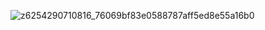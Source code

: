 ![z6254290710816_76069bf83e0588787aff5ed8e55a16b0](https://github.com/user-attachments/assets/48ba3b01-3a37-4c0e-bd16-c7a10972e118)
